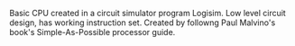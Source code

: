 Basic CPU created in a circuit simulator program Logisim.
Low level circuit design, has working instruction set.
Created by followng Paul Malvino's book's Simple-As-Possible processor guide.

